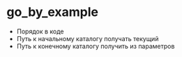 # go_by_example

* Порядок в коде
* Путь к начальному каталогу получать текущий
* Путь к конечному каталогу получить из параметров